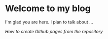 # Welcome to my blog

I'm glad you are here. I plan to talk about ...

<em>How to create Github pages from the repository</em>
